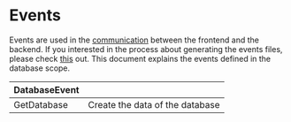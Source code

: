 # Events

Events are used in the [communication](https://appflowy.gitbook.io/docs/essential-documentation/contribute-to-appflowy/architecture/frontend/inter-process-communication) between the frontend and the backend.
If you interested in the process about generating the events files, please check [this](https://appflowy.gitbook.io/docs/essential-documentation/contribute-to-appflowy/architecture/backend/event) out.
This document explains the events defined in the database scope.


| DatabaseEvent |                                 |
|---------------|---------------------------------|
| GetDatabase   | Create the data of the database |

